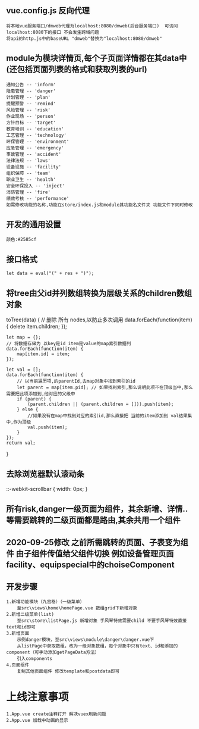 ## vue.config.js 反向代理
    将本地vue服务端口/dmweb代理为localhost:8080/dmweb(后台服务端口)  可访问localhost:8080下的接口 不会发生跨域问题
    将api的http.js中的baseURL "dmweb"替换为"localhost:8080/dmweb"

## module为模块详情页,每个子页面详情都在其data中(还包括页面列表的格式和获取列表的url)
    通知公告 -- 'inform'
	隐患管理 -- 'danger'
	计划管理 -- 'plan'
	提醒预警 -- 'remind'
	风险管理 -- 'risk'
	作业现场 -- 'person'
	方针目标 -- 'target'
	教育培训 -- 'education'
	工艺管理 -- 'technology'
	环保管理 -- 'environment'
	应急管理 -- 'emergency'
	事故管理 -- 'accident'
	法律法规 -- 'laws'
	设备设施 -- 'facility'
	组织保障 -- 'team'
	职业卫生 -- 'health'
	安全环保投入 -- 'inject'
	消防管理 -- 'fire'
	绩效考核 -- 'performance'
    如需修改功能的名称,功能在store/index.js和module其功能名文件夹 功能文件下同时修改

## 开发的通用设置
    颜色:#2585cf

## 接口格式 
    let data = eval("(" + res + ")");

## 将tree由父id并列数组转换为层级关系的children数组对象
toTree(data) {
    // 删除 所有 nodes,以防止多次调用
    data.forEach(function(item) {
        delete item.children;
    });

    let map = {};
    // 将数据存储为 以key是id item是value的map索引数据列
    data.forEach(function(item) {
        map[item.id] = item;
    });

    let val = [];
    data.forEach(function(item) {
        // 以当前遍历项,的parentId,去map对象中找到索引的id
        let parent = map[item.pid]; // 如果找到索引,那么说明此项不在顶级当中,那么需要把此项添加到,他对应的父级中
        if (parent) {
            (parent.children || (parent.children = [])).push(item);
        } else {
            //如果没有在map中找到对应的索引id,那么直接把 当前的item添加到 val结果集中,作为顶级
            val.push(item);
        }
    });
    return val;
}

## 去除浏览器默认滚动条
::-webkit-scrollbar {
    width: 0px;
}

## 所有risk,danger一级页面为组件，其余新增、详情..等需要跳转的二级页面都是路由,其余共用一个组件
## 2020-09-25修改 之前所需跳转的页面、子表变为组件  由子组件传值给父组件切换 例如设备管理页面facility、equipspecial中的choiseComponent

## 开发步骤
    1.新增功能模块（九宫格）（一级菜单）
        至src\views\home\homePage.vue 数组grid下新增对象
    2.新增二级菜单(list)
        至src\store\listPage.js 新增对象 手风琴特效需要child 不要手风琴特效直接text和id即可
    3.新增页面
        示例danger模块，至src\views\module\danger\danger.vue下
        从listPage中获取数组，改为一级对象数组，每个对象中只有text、id和添加的component（可手动添加getPageData方法）
        引入components
    4.页面组件
        复制其他页面组件 修改template和postdata即可    

# 上线注意事项
    1.App.vue create注释打开 解决vuex刷新问题
    2.App.vue 加载中动画的显示